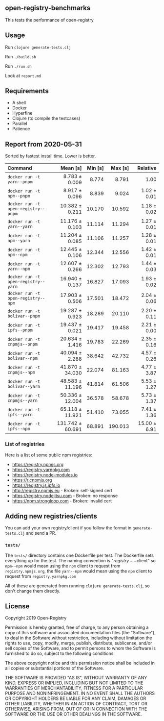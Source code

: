 ## open-registry-benchmarks

This tests the performance of open-registry

## Usage

Run `clojure generate-tests.clj`

Run `./build.sh`

Run `./run.sh`

Look at `report.md`

## Requirements

- A shell
- Docker
- Hyperfine
- Clojure (to compile the testcases)
- Parallel
- Patience

<!-- REPORT -->
## Report from 2020-05-31

Sorted by fastest install time. Lower is better.


| Command | Mean [s] | Min [s] | Max [s] | Relative |
|:---|---:|---:|---:|---:|
| `docker run -t yarn--pnpm` | 8.783 ± 0.009 | 8.774 | 8.791 | 1.00 |
| `docker run -t npm--pnpm` | 8.917 ± 0.096 | 8.839 | 9.024 | 1.02 ± 0.01 |
| `docker run -t open-registry--pnpm` | 10.382 ± 0.211 | 10.170 | 10.592 | 1.18 ± 0.02 |
| `docker run -t yarn--yarn` | 11.176 ± 0.103 | 11.114 | 11.294 | 1.27 ± 0.01 |
| `docker run -t npm--yarn` | 11.204 ± 0.085 | 11.106 | 11.257 | 1.28 ± 0.01 |
| `docker run -t npm--npm` | 12.445 ± 0.106 | 12.344 | 12.556 | 1.42 ± 0.01 |
| `docker run -t yarn--npm` | 12.607 ± 0.266 | 12.302 | 12.793 | 1.44 ± 0.03 |
| `docker run -t open-registry--yarn` | 16.940 ± 0.137 | 16.827 | 17.093 | 1.93 ± 0.02 |
| `docker run -t open-registry--npm` | 17.903 ± 0.506 | 17.501 | 18.472 | 2.04 ± 0.06 |
| `docker run -t bolivar--pnpm` | 19.287 ± 0.923 | 18.289 | 20.110 | 2.20 ± 0.11 |
| `docker run -t ipfs--pnpm` | 19.437 ± 0.021 | 19.417 | 19.458 | 2.21 ± 0.00 |
| `docker run -t cnpmjs--pnpm` | 20.634 ± 1.416 | 19.783 | 22.269 | 2.35 ± 0.16 |
| `docker run -t bolivar--npm` | 40.094 ± 2.288 | 38.642 | 42.732 | 4.57 ± 0.26 |
| `docker run -t cnpmjs--npm` | 41.870 ± 34.030 | 22.074 | 81.163 | 4.77 ± 3.87 |
| `docker run -t bolivar--yarn` | 48.583 ± 11.196 | 41.814 | 61.506 | 5.53 ± 1.27 |
| `docker run -t cnpmjs--yarn` | 50.336 ± 12.004 | 36.578 | 58.678 | 5.73 ± 1.37 |
| `docker run -t ipfs--yarn` | 65.118 ± 11.921 | 51.410 | 73.055 | 7.41 ± 1.36 |
| `docker run -t ipfs--npm` | 131.742 ± 60.691 | 68.891 | 190.013 | 15.00 ± 6.91 |
<!-- REPORT_END -->

### List of registries

Here is a list of some public npm registries:

- https://registry.npmjs.org
- https://registry.yarnpkg.com
- https://registry.node-modules.io
- https://r.cnpmjs.org
- https://registry.js.ipfs.io
- http://registry.npmjs.eu - Broken: self-signed cert
- https://registry.nodejitsu.com - Broken: no response
- https://npm.strongloop.com - Broken: invalid cert

## Adding new registries/clients

You can add your own registry/client if you follow the format in
`generate-tests.clj` and send a PR.

### `tests/`

The `tests/` directory contains one Dockerfile per test. The Dockerfile
sets everything up for the test. The naming convention is "$registry--$client"
so `npm--npm` would mean using the `npm` client to request from `registry.npmjs.org`,
the file `yarn--npm` would mean using the `npm` client to request from `registry.yarnpkg.com`

All of these are generated from running `clojure generate-tests.clj`, so don't
change them directly.

## License

Copyright 2019 Open-Registry

Permission is hereby granted, free of charge, to any person obtaining a copy of this software and associated documentation files (the "Software"), to deal in the Software without restriction, including without limitation the rights to use, copy, modify, merge, publish, distribute, sublicense, and/or sell copies of the Software, and to permit persons to whom the Software is furnished to do so, subject to the following conditions:

The above copyright notice and this permission notice shall be included in all copies or substantial portions of the Software.

THE SOFTWARE IS PROVIDED "AS IS", WITHOUT WARRANTY OF ANY KIND, EXPRESS OR IMPLIED, INCLUDING BUT NOT LIMITED TO THE WARRANTIES OF MERCHANTABILITY, FITNESS FOR A PARTICULAR PURPOSE AND NONINFRINGEMENT. IN NO EVENT SHALL THE AUTHORS OR COPYRIGHT HOLDERS BE LIABLE FOR ANY CLAIM, DAMAGES OR OTHER LIABILITY, WHETHER IN AN ACTION OF CONTRACT, TORT OR OTHERWISE, ARISING FROM, OUT OF OR IN CONNECTION WITH THE SOFTWARE OR THE USE OR OTHER DEALINGS IN THE SOFTWARE.
